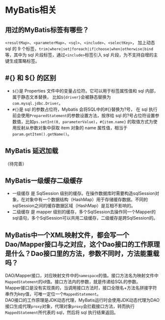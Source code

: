# MyBatis相关

## 用过的MyBatis标签有哪些？
`<resultMap>`、`<parameterMap>`、`<sql>`、`<include>`、`<selectKey>`，
加上动态 sql 的 9 个标签，`trim|where|set|foreach|if|choose|when|otherwise|bind`等，其中为 sql 片段标签，通过`<include>`标签引入 sql 片段，<selectKey>为不支持自增的主键生成策略标签。

## #{} 和 ${} 的区别
+ `${}`是 Properties 文件中的变量占位符。它可以用于标签属性值和 sql 内部，属于静态文本替换，
比如`${driver}`会被静态替换为`com.mysql.jdbc.Driver`。
+ `#{}`是 sql 的参数占位符，Mybatis 会将SQL中的#{}替换为?号，
在 sql 执行前会使用`PreparedStatement`的参数设置方法，按序给 sql 的?号占位符设置参数值，比如`ps.setInt(0, parameterValue)`，`#{item.name}` 的取值方式为使用反射从参数对象中获取 item 对象的 name 属性值，相当于 `param.getItem().getName()`。

## MyBatis 延迟加载
（待完善）

## MyBatis一级缓存二级缓存
+ 一级缓存 是 SqlSession 级别的缓存。在操作数据库时需要构造sqlSession对象，在对象中有一个数据结构（HashMap）用于存储缓存数据。不同的sqlSession之间的缓存数据区域（HashMap）是互相不影响的。
+ 二级缓存 是 mapper 级别的缓存，多个SqlSession去操作同一个Mapper的sql语句，多个SqlSession可以共用二级缓存，二级缓存是跨SqlSession的。

## MyBatis中一个XML映射文件，都会写一个Dao/Mapper接口与之对应，这个Dao接口的工作原理是什么？Dao接口里的方法，参数不同时，方法能重载吗？
DAO/Mapper接口，对应映射文件中的`namespace`的值。接口方法名为映射文件中`MappedStatement`的id值。接口方法内的参数，就是传递给SQL的参数。<br>
Mapper接口是没有实现类的，当调用接口方法时，接口全限名+方法名拼接字符串作为key值，可唯一定位一个`MappedStatement`。<br>
DAO接口的工作原理是JDK动态代理，MyBatis运行时会使用JDK动态代理为DAO接口生成代理`proxy`对象，代理对象`proxy`会拦截接口方法，转而执行`MappedStatement`所代表的 sql，然后将 sql 执行结果返回。


